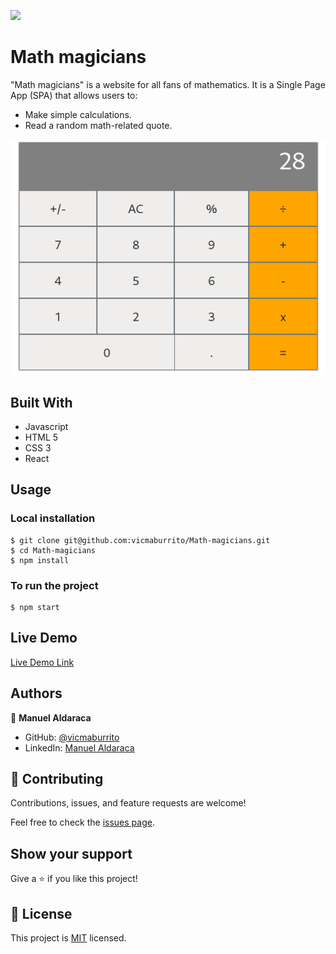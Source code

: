 ![](https://img.shields.io/badge/Microverse-blueviolet)
# Math magicians
"Math magicians" is a website for all fans of mathematics. It is a Single Page App (SPA) that allows users to:

- Make simple calculations.
- Read a random math-related quote.

![screenshot](./app.png)

## Built With

- Javascript
- HTML 5
- CSS 3
- React

## Usage
### Local installation
```console
$ git clone git@github.com:vicmaburrito/Math-magicians.git
$ cd Math-magicians
$ npm install 
```

### To run the project
```console
$ npm start 
```

## Live Demo

[Live Demo Link](#https://vicmaburrito-math.herokuapp.com/)

## Authors

👤 **Manuel Aldaraca**

- GitHub: [@vicmaburrito](https://github.com/vicmaburrito)
- LinkedIn: [Manuel Aldaraca](https://www.linkedin.com/in/manuel-aldaraca)

## 🤝 Contributing

Contributions, issues, and feature requests are welcome!

Feel free to check the [issues page](https://github.com/vicmaburrito/Math-magicians/issues/new).

## Show your support

Give a ⭐️ if you like this project!

## 📝 License

This project is [MIT](./LICENSE) licensed.
